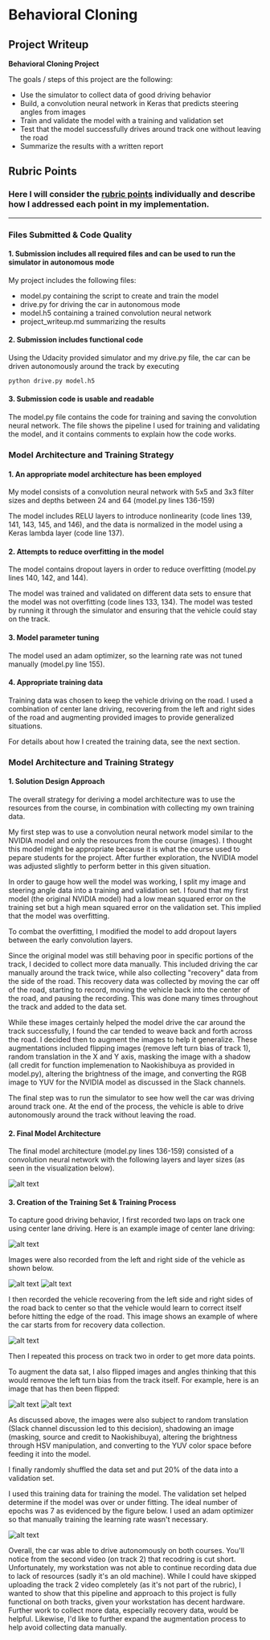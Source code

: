 # **Behavioral Cloning**

## Project Writeup


**Behavioral Cloning Project**

The goals / steps of this project are the following:
* Use the simulator to collect data of good driving behavior
* Build, a convolution neural network in Keras that predicts steering angles from images
* Train and validate the model with a training and validation set
* Test that the model successfully drives around track one without leaving the road
* Summarize the results with a written report


[//]: # (Image References)

[image1]: ./examples/architecture.png "Model Architecture"
[image2]: ./examples/center.png "Center Image"
[image3]: ./examples/left.png "Left Image"
[image4]: ./examples/right.png "Right Image"
[image5]: ./examples/recovery.png "Recovery Image"
[image6]: ./examples/not_flipped.png "Normal Image"
[image7]: ./examples/flipped.png "Flipped Image"
[image8]: ./examples/Figure.png "Results"

## Rubric Points
### Here I will consider the [rubric points](https://review.udacity.com/#!/rubrics/432/view) individually and describe how I addressed each point in my implementation.

---
### Files Submitted & Code Quality

#### 1. Submission includes all required files and can be used to run the simulator in autonomous mode

My project includes the following files:
* model.py containing the script to create and train the model
* drive.py for driving the car in autonomous mode
* model.h5 containing a trained convolution neural network
* project_writeup.md summarizing the results

#### 2. Submission includes functional code
Using the Udacity provided simulator and my drive.py file, the car can be driven autonomously around the track by executing
```sh
python drive.py model.h5
```

#### 3. Submission code is usable and readable

The model.py file contains the code for training and saving the convolution neural network. The file shows the pipeline I used for training and validating the model, and it contains comments to explain how the code works.

### Model Architecture and Training Strategy

#### 1. An appropriate model architecture has been employed

My model consists of a convolution neural network with 5x5 and 3x3 filter sizes and depths between 24 and 64 (model.py lines 136-159)

The model includes RELU layers to introduce nonlinearity (code lines 139, 141, 143, 145, and 146), and the data is normalized in the model using a Keras lambda layer (code line 137).

#### 2. Attempts to reduce overfitting in the model

The model contains dropout layers in order to reduce overfitting (model.py lines 140, 142, and 144).

The model was trained and validated on different data sets to ensure that the model was not overfitting (code lines 133, 134). The model was tested by running it through the simulator and ensuring that the vehicle could stay on the track.

#### 3. Model parameter tuning

The model used an adam optimizer, so the learning rate was not tuned manually (model.py line 155).

#### 4. Appropriate training data

Training data was chosen to keep the vehicle driving on the road. I used a combination of center lane driving, recovering from the left and right sides of the road and augmenting provided images to provide generalized situations.

For details about how I created the training data, see the next section.

### Model Architecture and Training Strategy

#### 1. Solution Design Approach

The overall strategy for deriving a model architecture was to use the resources from the course, in combination with collecting my own training data.

My first step was to use a convolution neural network model similar to the NVIDIA model and only the resources from the course (images). I thought this model might be appropriate because it is what the course used to pepare students for the project. After further exploration, the NVIDIA model was adjusted slightly to perform better in this given situation.

In order to gauge how well the model was working, I split my image and steering angle data into a training and validation set. I found that my first model (the original NVIDIA model) had a low mean squared error on the training set but a high mean squared error on the validation set. This implied that the model was overfitting.

To combat the overfitting, I modified the model to add dropout layers between the early convolution layers.

Since the original model was still behaving poor in specific portions of the track, I decided to collect more data manually. This included driving the car manually around the track twice, while also collecting "recovery" data from the side of the road. This recovery data was collected by moving the car off of the road, starting to record, moving the vehicle back into the center of the road, and pausing the recording. This was done many times throughout the track and added to the data set.

While these images certainly helped the model drive the car around the track successfully, I found the car tended to weave back and forth across the road. I decided then to augment the images to help it generalize. These augmentations included flipping images (remove left turn bias of track 1), random translation in the X and Y axis, masking the image with a shadow (all credit for function implemenation to Naokishibuya as provided in model.py), altering the brightness of the image, and converting the RGB image to YUV for the NVIDIA model as discussed in the Slack channels.

The final step was to run the simulator to see how well the car was driving around track one. At the end of the process, the vehicle is able to drive autonomously around the track without leaving the road.

#### 2. Final Model Architecture

The final model architecture (model.py lines 136-159) consisted of a convolution neural network with the following layers and layer sizes (as seen in the visualization below).

![alt text][image1]

#### 3. Creation of the Training Set & Training Process

To capture good driving behavior, I first recorded two laps on track one using center lane driving. Here is an example image of center lane driving:

![alt text][image2]

Images were also recorded from the left and right side of the vehicle as shown below.

![alt text][image3]
![alt text][image4]

I then recorded the vehicle recovering from the left side and right sides of the road back to center so that the vehicle would learn to correct itself before hitting the edge of the road. This image shows an example of where the car starts from for recovery data collection.

![alt text][image5]

Then I repeated this process on track two in order to get more data points.

To augment the data sat, I also flipped images and angles thinking that this would remove the left turn bias from the track itself. For example, here is an image that has then been flipped:

![alt text][image6]
![alt text][image7]

As discussed above, the images were also subject to random translation (Slack channel discussion led to this decision), shadowing an image (masking, source and credit to Naokishibuya), altering the brightness through HSV manipulation, and converting to the YUV color space before feeding it into the model.

I finally randomly shuffled the data set and put 20% of the data into a validation set.

I used this training data for training the model. The validation set helped determine if the model was over or under fitting. The ideal number of epochs was 7 as evidenced by the figure below. I used an adam optimizer so that manually training the learning rate wasn't necessary.

![alt text][image8]

Overall, the car was able to drive autonomously on both courses. You'll notice from the second video (on track 2) that recodring is cut short. Unfortunately, my workstation was not able to continue recording data due to lack of resources (sadly it's an old machine). While I could have skipped uploading the track 2 video completely (as it's not part of the rubric), I wanted to show that this pipeline and approach to this project is fully functional on both tracks, given your workstation has decent hardware. Further work to collect more data, especially recovery data, would be helpful. Likewise, I'd like to further expand the augmentation process to help avoid collecting data manually.